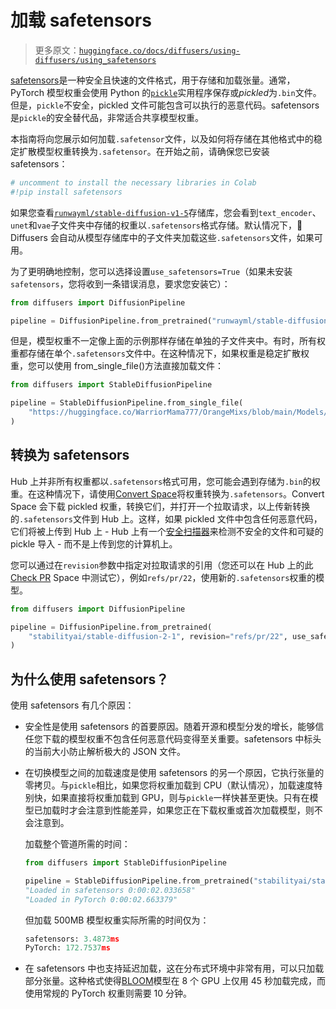 # 加载 safetensors

> 更多原文：[`huggingface.co/docs/diffusers/using-diffusers/using_safetensors`](https://huggingface.co/docs/diffusers/using-diffusers/using_safetensors)

[safetensors](https://github.com/huggingface/safetensors)是一种安全且快速的文件格式，用于存储和加载张量。通常，PyTorch 模型权重会使用 Python 的[`pickle`](https://docs.python.org/3/library/pickle.html)实用程序保存或*pickled*为`.bin`文件。但是，`pickle`不安全，pickled 文件可能包含可以执行的恶意代码。safetensors 是`pickle`的安全替代品，非常适合共享模型权重。

本指南将向您展示如何加载`.safetensor`文件，以及如何将存储在其他格式中的稳定扩散模型权重转换为`.safetensor`。在开始之前，请确保您已安装 safetensors：

```py
# uncomment to install the necessary libraries in Colab
#!pip install safetensors
```

如果您查看[`runwayml/stable-diffusion-v1-5`](https://huggingface.co/runwayml/stable-diffusion-v1-5/tree/main)存储库，您会看到`text_encoder`、`unet`和`vae`子文件夹中存储的权重以`.safetensors`格式存储。默认情况下，🤗 Diffusers 会自动从模型存储库中的子文件夹加载这些`.safetensors`文件，如果可用。

为了更明确地控制，您可以选择设置`use_safetensors=True`（如果未安装`safetensors`，您将收到一条错误消息，要求您安装它）：

```py
from diffusers import DiffusionPipeline

pipeline = DiffusionPipeline.from_pretrained("runwayml/stable-diffusion-v1-5", use_safetensors=True)
```

但是，模型权重不一定像上面的示例那样存储在单独的子文件夹中。有时，所有权重都存储在单个`.safetensors`文件中。在这种情况下，如果权重是稳定扩散权重，您可以使用 from_single_file()方法直接加载文件：

```py
from diffusers import StableDiffusionPipeline

pipeline = StableDiffusionPipeline.from_single_file(
    "https://huggingface.co/WarriorMama777/OrangeMixs/blob/main/Models/AbyssOrangeMix/AbyssOrangeMix.safetensors"
)
```

## 转换为 safetensors

Hub 上并非所有权重都以`.safetensors`格式可用，您可能会遇到存储为`.bin`的权重。在这种情况下，请使用[Convert Space](https://huggingface.co/spaces/diffusers/convert)将权重转换为`.safetensors`。Convert Space 会下载 pickled 权重，转换它们，并打开一个拉取请求，以上传新转换的`.safetensors`文件到 Hub 上。这样，如果 pickled 文件中包含任何恶意代码，它们将被上传到 Hub 上 - Hub 上有一个[安全扫描器](https://huggingface.co/docs/hub/security-pickle#hubs-security-scanner)来检测不安全的文件和可疑的 pickle 导入 - 而不是上传到您的计算机上。

您可以通过在`revision`参数中指定对拉取请求的引用（您还可以在 Hub 上的此[Check PR](https://huggingface.co/spaces/diffusers/check_pr) Space 中测试它），例如`refs/pr/22`，使用新的`.safetensors`权重的模型。

```py
from diffusers import DiffusionPipeline

pipeline = DiffusionPipeline.from_pretrained(
    "stabilityai/stable-diffusion-2-1", revision="refs/pr/22", use_safetensors=True
)
```

## 为什么使用 safetensors？

使用 safetensors 有几个原因：

+   安全性是使用 safetensors 的首要原因。随着开源和模型分发的增长，能够信任您下载的模型权重不包含任何恶意代码变得至关重要。safetensors 中标头的当前大小防止解析极大的 JSON 文件。

+   在切换模型之间的加载速度是使用 safetensors 的另一个原因，它执行张量的零拷贝。与`pickle`相比，如果您将权重加载到 CPU（默认情况），加载速度特别快，如果直接将权重加载到 GPU，则与`pickle`一样快甚至更快。只有在模型已加载时才会注意到性能差异，如果您正在下载权重或首次加载模型，则不会注意到。

    加载整个管道所需的时间：

    ```py
    from diffusers import StableDiffusionPipeline

    pipeline = StableDiffusionPipeline.from_pretrained("stabilityai/stable-diffusion-2-1", use_safetensors=True)
    "Loaded in safetensors 0:00:02.033658"
    "Loaded in PyTorch 0:00:02.663379"
    ```

    但加载 500MB 模型权重实际所需的时间仅为：

    ```py
    safetensors: 3.4873ms
    PyTorch: 172.7537ms
    ```

+   在 safetensors 中也支持延迟加载，这在分布式环境中非常有用，可以只加载部分张量。这种格式使得[BLOOM](https://huggingface.co/bigscience/bloom)模型在 8 个 GPU 上仅用 45 秒加载完成，而使用常规的 PyTorch 权重则需要 10 分钟。
